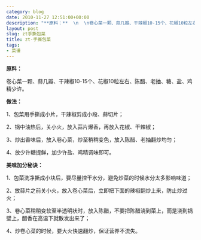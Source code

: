 ```yaml
---
category: blog
date: 2010-11-27 12:51:00+00:00
description: "**原料：**  \n  \n卷心菜一颗、蒜几瓣、干辣椒10-15个、花椒10粒左右"
layout: post
slug: zt手撕包菜
title: zt-手撕包菜
tags:
- 菜谱
---
```


**原料：**  
  
卷心菜一颗、蒜几瓣、干辣椒10-15个、花椒10粒左右、陈醋、老抽、糖、盐、鸡精少许。  
  
**做法：**  
  
1、包菜用手撕成小片，干辣椒剪成小段、蒜切片；  
  
2、锅中油热后，关小火，放入蒜片爆香，再放入花椒、干辣椒；  
  
3、炒出香味后，放入卷心菜，炒至稍稍变色，放入陈醋、老抽翻炒均匀；  
  
4、放少许糖提鲜，加少许盐、鸡精调味即可。  
  
**美味加分秘诀：**  
  
1、包菜洗净撕成小块后，要尽量控干水分，避免炒菜的时候水分太多影响味道；  
  
2、放蒜片之前关小火，放入卷心菜后，立即把下面的辣椒翻炒上来，防止炒过火；  
  
3、卷心菜稍稍变软至半透明状时，放入陈醋，不要把陈醋浇到菜上，而是浇到锅壁上，醋香在高温下就散发出来了；  
  
4、炒卷心菜的时候，要大火快速翻炒，保证营养不流失。
